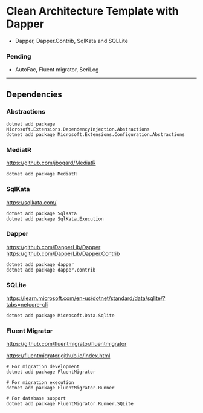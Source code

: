 
# Clean Architecture Template with Dapper


- Dapper, Dapper.Contrib, SqlKata and SQLLite

### Pending
- AutoFac, Fluent migrator, SeriLog

---



## Dependencies

### Abstractions

```shell
dotnet add package Microsoft.Extensions.DependencyInjection.Abstractions
dotnet add package Microsoft.Extensions.Configuration.Abstractions
```

### MediatR
https://github.com/jbogard/MediatR
```shell
dotnet add package MediatR
```

### SqlKata
https://sqlkata.com/

```shell
dotnet add package SqlKata
dotnet add package SqlKata.Execution
```

### Dapper
https://github.com/DapperLib/Dapper
https://github.com/DapperLib/Dapper.Contrib

```shell
dotnet add package dapper
dotnet add package dapper.contrib
```

### SQLite
https://learn.microsoft.com/en-us/dotnet/standard/data/sqlite/?tabs=netcore-cli

```shell
dotnet add package Microsoft.Data.Sqlite
```

### Fluent Migrator

https://github.com/fluentmigrator/fluentmigrator

https://fluentmigrator.github.io/index.html

```shell
# For migration development
dotnet add package FluentMigrator

# For migration execution
dotnet add package FluentMigrator.Runner

# For database support
dotnet add package FluentMigrator.Runner.SQLite
```


